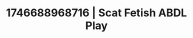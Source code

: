 ---
categories:
- Soft lighting seduction
- Erotic AI content
- AI-generated
- Slow burn erotica
- Gender-fluid lovers
- Tattooed beauties
- ASMR
- Cosplay
image: /assets/images/1746688968716.jpg
layout: post
seo:
  description: Featured content with premium Scat Fetish, ABDL Play. HD images available.
  keywords: Scat Fetish, ABDL Play
  og_image: /assets/images/1746688968716.jpg
  schema_type: VisualArtwork
tags:
- ABDL Play
- '#1746688968716'
- Scat Fetish
title: 1746688968716 | Scat Fetish ABDL Play
---